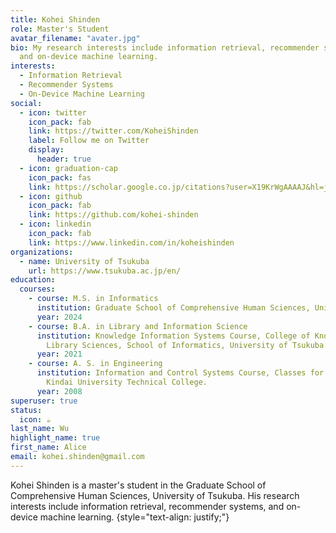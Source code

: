 ```yaml
---
title: Kohei Shinden
role: Master's Student
avatar_filename: "avater.jpg"
bio: My research interests include information retrieval, recommender systems,
  and on-device machine learning.
interests:
  - Information Retrieval
  - Recommender Systems
  - On-Device Machine Learning
social:
  - icon: twitter
    icon_pack: fab
    link: https://twitter.com/KoheiShinden
    label: Follow me on Twitter
    display:
      header: true
  - icon: graduation-cap
    icon_pack: fas
    link: https://scholar.google.co.jp/citations?user=X19KrWgAAAAJ&hl=ja&authuser=1
  - icon: github
    icon_pack: fab
    link: https://github.com/kohei-shinden
  - icon: linkedin
    icon_pack: fab
    link: https://www.linkedin.com/in/koheishinden
organizations:
  - name: University of Tsukuba
    url: https://www.tsukuba.ac.jp/en/
education:
  courses:
    - course: M.S. in Informatics
      institution: Graduate School of Comprehensive Human Sciences, University of Tsukuba
      year: 2024
    - course: B.A. in Library and Information Science
      institution: Knowledge Information Systems Course, College of Knowledge and
        Library Sciences, School of Informatics, University of Tsukuba
      year: 2021
    - course: A. S. in Engineering
      institution: Information and Control Systems Course, Classes for Engineering,
        Kindai University Technical College.
      year: 2008
superuser: true
status:
  icon: ☕️
last_name: Wu
highlight_name: true
first_name: Alice
email: kohei.shinden@gmail.com
---
```

Kohei Shinden is a master's student in the Graduate School of Comprehensive Human Sciences, University of Tsukuba. His research interests include information retrieval, recommender systems, and on-device machine learning.
{style="text-align: justify;"}